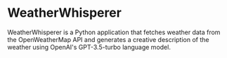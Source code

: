 # WeatherWhisperer
WeatherWhisperer is a Python application that fetches weather data from the OpenWeatherMap API and generates a creative description of the weather using OpenAI's GPT-3.5-turbo language model.
